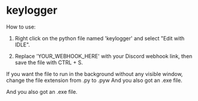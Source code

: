 # keylogger
How to use:  

1. Right click on the python file named 'keylogger' and select "Edit with IDLE".  

2. Replace 'YOUR_WEBHOOK_HERE' with your Discord webhook link, then save the file with CTRL + S.

If you want the file to run in the background without any visible window, change the file extension from .py to .pyw  And you also got an .exe file.

And you also got an .exe file.
